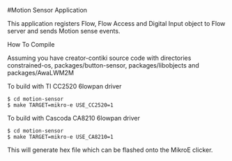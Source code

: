 #Motion Sensor Application

This application registers Flow, Flow Access and Digital Input object to Flow server and sends Motion sense events.

How To Compile

Assuming you have creator-contiki source code with directories constrained-os, packages/button-sensor, packages/libobjects and packages/AwaLWM2M

To build with TI CC2520 6lowpan driver
```
$ cd motion-sensor
$ make TARGET=mikro-e USE_CC2520=1
```

To build with Cascoda CA8210 6lowpan driver
```
$ cd motion-sensor
$ make TARGET=mikro-e USE_CA8210=1
```

This will generate hex file which can be flashed onto the MikroE clicker.
